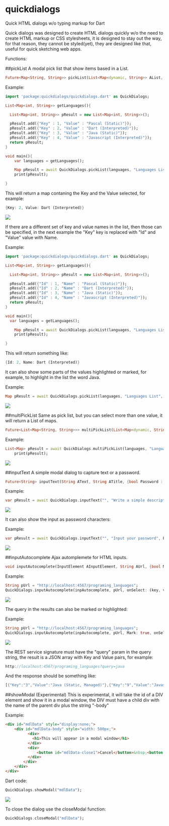 # quickdialogs
Quick HTML dialogs w/o typing markup for Dart

Quick dialogs was designed to create HTML dialogs quickly w/o the need to create HTML markup or CSS stylesheets, it is designed to stay out the way, for that reason, they cannot be styled(yet), they are designed like that, useful for quick sketching web apps.

Functions:

##pickList
A modal pick list that show items based in a List.

```dart
Future<Map<String, String>> pickList(List<Map<dynamic, String>> AList, String ATitle, {String AKey : "Id", String AValue : "Value", String AMark : ""})
```
Example:

```dart
import 'package:quickdialogs/quickdialogs.dart' as QuickDialogs;

List<Map<int, String>> getLanguages(){

  List<Map<int, String>> pResult = new List<Map<int, String>>();

  pResult.add({"Key" : 1, "Value" : "Pascal (Static)"});
  pResult.add({"Key" : 2, "Value" : "Dart (Interpreted)"});
  pResult.add({"Key" : 3, "Value" : "Java (Static)"});
  pResult.add({"Key" : 4, "Value" : "Javascript (Interpreted)"});
  return pResult;
}

void main(){
    var languages = getLanguages();

    Map pResult = await QuickDialogs.pickList(languages, "Languages List");
    print(pResult);

}

```
This will return a map contaning the Key and the Value selected, for example:

```dart
{Key: 2, Value: Dart (Interpreted)}
```

<img src="https://raw.githubusercontent.com/adrianlmm/quickdialogs/master/resources/pics/1.png"></img>


If there are a different set of key and value names in the list, then those can be specified, in the next example the "Key" key is replaced with "Id" and "Value" value with Name.

Example:

```dart
import 'package:quickdialogs/quickdialogs.dart' as QuickDialogs;

List<Map<int, String>> getLanguages(){

  List<Map<int, String>> pResult = new List<Map<int, String>>();

  pResult.add({"Id" : 1, "Name" : "Pascal (Static)"});
  pResult.add({"Id" : 2, "Name" : "Dart (Interpreted)"});
  pResult.add({"Id" : 3, "Name" : "Java (Static)"});
  pResult.add({"Id" : 4, "Name" : "Javascript (Interpreted)"});
  return pResult;
}

void main(){
  var languages = getLanguages();

    Map pResult = await QuickDialogs.pickList(languages, "Languages List", AKey : "Id", AValue : "Name");
    print(pResult);

}

```
This will return something like:

```dart
{Id: 2, Name: Dart (Interpreted)}
```

It can also show some parts of the values highlighted or marked, for example, to highlight in the list the word Java.

Example:

```dart
Map pResult = await QuickDialogs.pickList(languages, "Languages List", AKey : "Id", AValue : "Name", AMark: "Java");
```

<img src="https://raw.githubusercontent.com/adrianlmm/quickdialogs/master/resources/pics/2.png"></img>

##multiPickList
Same as pick list, but you can select more than one value, it will return a List of maps.

```dart
Future<List<Map<String, String>>> multiPickList(List<Map<dynamic, String>> AList, String ATitle, {String AKey : "Id", String AValue : "Value", String AMark : ""})

```
Example:

```dart
List<Map> pResult = await QuickDialogs.multiPickList(languages, "Languages List, pick one or more", AKey: "Id", AValue: "Name", AMark: "Java");
    print(pResult);
```

<img src="https://raw.githubusercontent.com/adrianlmm/quickdialogs/master/resources/pics/3.png"></img>

##inputText
A simple modal dialog to capture text or a password.

```dart
Future<String> inputText(String AText, String ATitle, {bool Password : false})
```

Example:
```dart
var pResult = await QuickDialogs.inputText("", "Write a simple description");
```

<img src="https://raw.githubusercontent.com/adrianlmm/quickdialogs/master/resources/pics/4.png"></img>

It can also show the input as password characters:

Example:
```dart
var pResult = await QuickDialogs.inputText("", "Input your password", Password : true);
```

<img src="https://raw.githubusercontent.com/adrianlmm/quickdialogs/master/resources/pics/5.png"></img>

##inputAutocomplete
Ajax automplemete for HTML inputs.

```dart
void inputAutocomplete(InputElement AInputElement, String AUrl, {bool Mark : false, onSelect(Akey, AValue) : null})
```
Example:

```dart
String pUrl = "http://localhost:4567/programing_languages";
QuickDialogs.inputAutocomplete(inpAutocomplete, pUrl, onSelect: (key, value) => print("key: $key, value: $value"));
```  

<img src="https://raw.githubusercontent.com/adrianlmm/quickdialogs/master/resources/pics/6.png"></img>

The query in the results can also be marked or highlighted:

Example:
```dart
String pUrl = "http://localhost:4567/programing_languages";
QuickDialogs.inputAutocomplete(inpAutocomplete, pUrl, Mark: true, onSelect: (key, value) => print("key: $key, value: $value"));
```  

<img src="https://raw.githubusercontent.com/adrianlmm/quickdialogs/master/resources/pics/7.png"></img>

The REST service signature must have the "query" param in the query string, the result is a JSON array with Key and Value pairs, for example:
```dart
http://localhost:4567/programing_languages?query=java
```
And the response should be something like:

```dart
[{"Key":"3","Value":"Java (Static, Managed)"},{"Key":"9","Value":"Javascript (Dinamyc, Interpreted)"}]
```

##showModal (Experimental)
This is experimental, it will take the id of a DIV element and show it in a modal window, the DIV must have a child div with the name of the parent div plus the string "-body"

Example:

```html
<div id="mdlData" style="display:none;">
    <div id="mdlData-body" style="width: 500px;">
          <div>
            <h1>This will appear in a modal window</h1>
          </div>
          <div>
              <button id="mdlData-close1">Cancel</button>&nbsp;<button id="btnOK">OK</button>
          </div>
        </div>
    </div>
</div>
```

Dart code:

```dart
QuickDialogs.showModal("mdlData");
```

<img src="https://raw.githubusercontent.com/adrianlmm/quickdialogs/master/resources/pics/8.png"></img>

To close the dialog use the closeModal function:

```dart
QuickDialogs.closeModal("mdlData");
```
